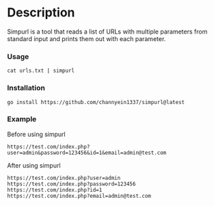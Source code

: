 # Description
Simpurl is a tool that reads a list of URLs with multiple parameters from standard input and prints them out with each parameter.

### Usage

```
cat urls.txt | simpurl 
```

### Installation
```
go install https://github.com/channyein1337/simpurl@latest
```


### Example
Before using simpurl
```
https://test.com/index.php?user=admin&password=123456&id=1&email=admin@test.com
```

After using simpurl

```
https://test.com/index.php?user=admin
https://test.com/index.php?password=123456
https://test.com/index.php?id=1
https://test.com/index.php?email=admin@test.com
```
